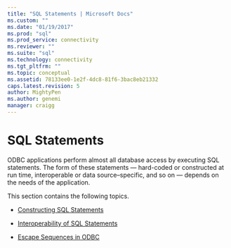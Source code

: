 ```yaml
---
title: "SQL Statements | Microsoft Docs"
ms.custom: ""
ms.date: "01/19/2017"
ms.prod: "sql"
ms.prod_service: connectivity
ms.reviewer: ""
ms.suite: "sql"
ms.technology: connectivity
ms.tgt_pltfrm: ""
ms.topic: conceptual
ms.assetid: 78133ee0-1e2f-4dc8-81f6-3bac8eb21332
caps.latest.revision: 5
author: MightyPen
ms.author: genemi
manager: craigg
---
```

# SQL Statements
ODBC applications perform almost all database access by executing SQL statements. The form of these statements — hard-coded or constructed at run time, interoperable or data source–specific, and so on — depends on the needs of the application.  
  
 This section contains the following topics.  
  
-   [Constructing SQL Statements](../../../odbc/reference/develop-app/constructing-sql-statements.md)  
  
-   [Interoperability of SQL Statements](../../../odbc/reference/develop-app/interoperability-of-sql-statements.md)  
  
-   [Escape Sequences in ODBC](../../../odbc/reference/develop-app/escape-sequences-in-odbc.md)
